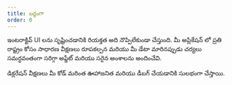 ```yaml
---
title: బద్ధంగా
order: 0
---
```


ఇంటరాక్టివ్ UI లను సృష్టించడానికి రియక్తత అది నొప్పిలేకుండా చేస్తుంది. మీ అప్లికేషన్ లో ప్రతి రాష్ట్రం కోసం సాధారణ వీక్షణలు రూపకల్పన మరియు మీ డేటా మారినప్పుడు చర్యలు సమర్ధవంతంగా సరిగ్గా అప్డేట్ మరియు సరైన అంశాలను అందించేవి.

డిక్లరేషన్ వీక్షణలు మీ కోడ్ మరింత ఊహాజనిత మరియు డీబగ్ చేయడానికి సులభంగా చేస్తాయి.
